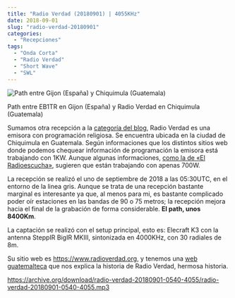 ```yaml
---
title: "Radio Verdad (20180901) | 4055KHz"
date: 2018-09-01
slug: "radio-verdad-20180901"
categories:
  - "Recepciones"
tags:
  - "Onda Corta"
  - "Radio Verdad"
  - "Short Wave"
  - "SWL"
---
```


![Path entre Gijon \(España\) y Chiquimula \(Guatemala\)](https://www.eb1tr.com/wp-content/uploads/2018/09/gijon-chiquimula.jpg)

Path entre EB1TR en Gijon (España) y Radio Verdad en Chiquimula (Guatemala)

Sumamos otra recepción a la [categoría del blog](https://www.eb1tr.com/category/recepciones/), Radio Verdad es una emisora con programación religiosa. Se encuentra ubicada en la ciudad de Chiquimula en Guatemala. Según informaciones que los distintos sitios web donde podemos chequear información de programación la emisora está trabajando con 1KW. Aunque algunas informaciones, [como la de «El Radioescucha»](https://elradioescucha.net/2011/03/26/radio-verdad-guatemala-en-4055-khz/), sugieren que están trabajando con apenas 700W.

La recepción se realizó el uno de septiembre de 2018 a las 05:30UTC, en el entorno de la linea gris. Aunque se trata de una recepción bastante marginal es interesante ya que, al menos para mi, es bastante complicado poder oír estaciones en las bandas de 90 o 75 metros; la recepción mejora hacia el final de la grabación de forma considerable. **El path, unos 8400Km**.

La captación se realizó con el setup principal, esto es: Elecraft K3 con la antenna SteppIR BigIR MKIII, sintonizada en 4000KHz, con 30 radiales de 8m.

Su sitio web es <https://www.radioverdad.org>, y tenemos una [web guatemalteca](http://guatedx.blogspot.com/2015/10/historia-de-radio-verdad-4055-khz.html) que nos explica la historia de Radio Verdad, hermosa historia.

<https://archive.org/download/radio-verdad-20180901-0540-4055/radio-verdad-20180901-0540-4055.mp3>
